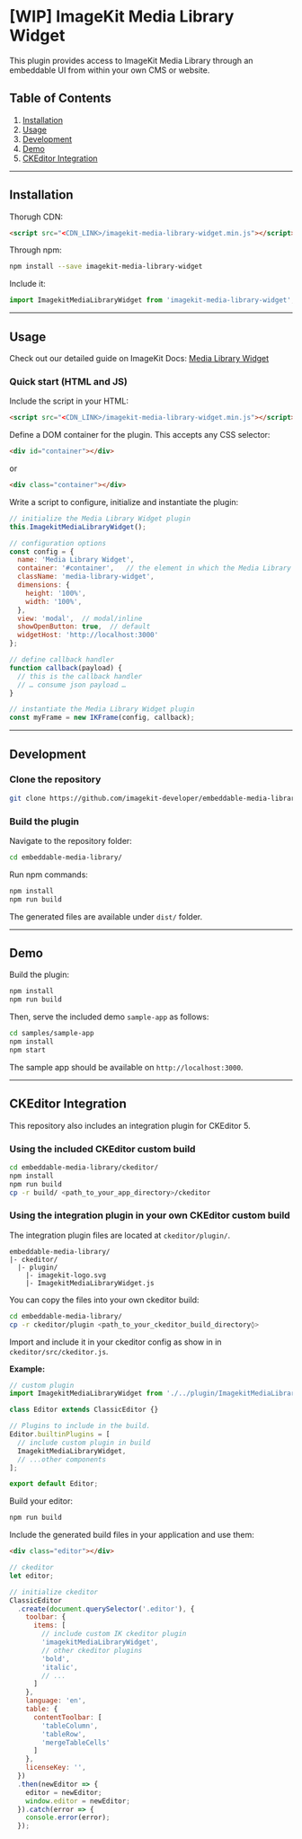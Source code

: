 # [WIP] ImageKit Media Library Widget

This plugin provides access to ImageKit Media Library through an embeddable UI from within your own CMS or website.

## Table of Contents

1. [Installation](#installation)
1. [Usage](#usage)
1. [Development](#development)
1. [Demo](#demo)
1. [CKEditor Integration](#ckeditor-integration)

---

## Installation

Thorugh CDN:

```html
<script src="<CDN_LINK>/imagekit-media-library-widget.min.js"></script>
```

Through npm:

```bash
npm install --save imagekit-media-library-widget
```

Include it:

```js
import ImagekitMediaLibraryWidget from 'imagekit-media-library-widget';
```

---

## Usage

Check out our detailed guide on ImageKit Docs: [Media Library Widget](https://docs.imagekit.io/sample-projects/imagekit-media-library-widget)

### Quick start (HTML and JS)

Include the script in your HTML:

```html
<script src="<CDN_LINK>/imagekit-media-library-widget.min.js"></script>
```

Define a DOM container for the plugin. This accepts any CSS selector:

```html
<div id="container"></div>
```
or
```html
<div class="container"></div>
```

Write a script to configure, initialize and instantiate the plugin:

```js
// initialize the Media Library Widget plugin
this.ImagekitMediaLibraryWidget();

// configuration options
const config = {
  name: 'Media Library Widget',
  container: '#container',   // the element in which the Media Library Widget will be rendered
  className: 'media-library-widget',
  dimensions: {
    height: '100%',
    width: '100%',
  },
  view: 'modal',  // modal/inline
  showOpenButton: true,  // default
  widgetHost: 'http://localhost:3000'
};

// define callback handler
function callback(payload) {
  // this is the callback handler
  // … consume json payload …
}

// instantiate the Media Library Widget plugin
const myFrame = new IKFrame(config, callback);
```

---

## Development

### Clone the repository

```bash
git clone https://github.com/imagekit-developer/embeddable-media-library.git
```

### Build the plugin

Navigate to the repository folder:

```bash
cd embeddable-media-library/
```

Run npm commands:

```bash
npm install
npm run build
```

The generated files are available under `dist/` folder.

---

## Demo

Build the plugin:

```bash
npm install
npm run build
```

Then, serve the included demo `sample-app` as follows:

```bash
cd samples/sample-app
npm install
npm start
```
The sample app should be available on `http://localhost:3000`.

---

## CKEditor Integration

This repository also includes an integration plugin for CKEditor 5. 

### Using the included CKEditor custom build

```bash
cd embeddable-media-library/ckeditor/
npm install
npm run build
cp -r build/ <path_to_your_app_directory>/ckeditor
```

### Using the integration plugin in your own CKEditor custom build

The integration plugin files are located at `ckeditor/plugin/`.

```
embeddable-media-library/
|- ckeditor/
  |- plugin/
    |- imagekit-logo.svg
    |- ImagekitMediaLibraryWidget.js
```

You can copy the files into your own ckeditor build:

```bash
cd embeddable-media-library/
cp -r ckeditor/plugin <path_to_your_ckeditor_build_directory◊>
```

Import and include it in your ckeditor config as show in in `ckeditor/src/ckeditor.js`.

**Example:**

```js
// custom plugin
import ImagekitMediaLibraryWidget from './../plugin/ImagekitMediaLibraryWidget.js';

class Editor extends ClassicEditor {}

// Plugins to include in the build.
Editor.builtinPlugins = [
  // include custom plugin in build
  ImagekitMediaLibraryWidget,
  // ...other components
];

export default Editor;
```

Build your editor:

```bash
npm run build
```

Include the generated build files in your application and use them:

```html
<div class="editor"></div>
```

```js
// ckeditor
let editor;

// initialize ckeditor
ClassicEditor
  .create(document.querySelector('.editor'), {
    toolbar: {
      items: [
        // include custom IK ckeditor plugin
        'imagekitMediaLibraryWidget',
        // other ckeditor plugins
        'bold',
        'italic',
        // ...
      ]
    },
    language: 'en',
    table: {
      contentToolbar: [
        'tableColumn',
        'tableRow',
        'mergeTableCells'
      ]
    },
    licenseKey: '',
  })
  .then(newEditor => {
    editor = newEditor;
    window.editor = newEditor;
  }).catch(error => {
    console.error(error);
  });
```
